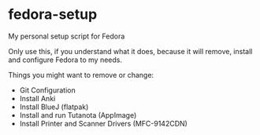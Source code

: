 # fedora-setup

My personal setup script for Fedora

Only use this, if you understand what it does, because it will remove, install and configure Fedora to my needs.

Things you might want to remove or change:
- Git Configuration
- Install Anki
- Install BlueJ (flatpak)
- Install and run Tutanota (AppImage)
- Install Printer and Scanner Drivers (MFC-9142CDN)
